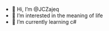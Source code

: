 - 👋 Hi, I’m @JCZajeq
- 👀 I’m interested in the meaning of life
- 🌱 I’m currently learning c#

<!---
JCZajeq/JCZajeq is a ✨ special ✨ repository because its `README.md` (this file) appears on your GitHub profile.
You can click the Preview link to take a look at your changes.
--->
